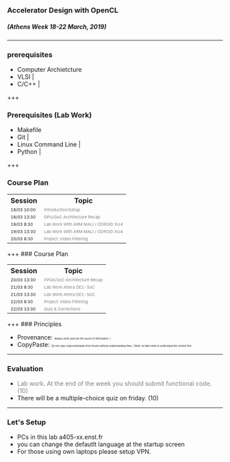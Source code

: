 ### Accelerator Design with OpenCL
##### (Athens Week 18-22 March, 2019) 
---
### prerequisites

<i class="fa fa-arrow-down" aria-hidden="true"> </i>
- Computer Archietcture
- VLSI |
- C/C++ |

+++
### Prerequisites (Lab Work)

<i class="fa fa-arrow-down" aria-hidden="true"> </i>

- Makefile 
- Git |
- Linux Command Line  |
- Python |




+++
### Course Plan

<table>
  <tr>
    <th>Session</th>
    <th>Topic</th>
  </tr>
  <tr>
    <td><span style="font-size:0.6em">18/03 10:00</td>
    <td><span style="font-size:0.6em; color:gray">Introduction/Setup</td>
  </tr>
  <tr class="fragment">
    <td><span style="font-size:0.6em">18/03 13:30</td>
    <td><span style="font-size:0.6em; color:gray">GPU/SoC Architecture Recap</td>
  </tr>
  <tr class="fragment">
    <td><span style="font-size:0.6em">19/03 8:30</td>
    <td><span style="font-size:0.6em; color:gray">Lab Work With ARM MALI / ODROID XU4</td>
  </tr>
  <tr class="fragment">
    <td><span style="font-size:0.6em">19/03 13:30</td>
    <td><span style="font-size:0.6em; color:gray">Lab Work With ARM MALI / ODROID XU4</td>
  </tr>
  <tr class="fragment">
    <td><span style="font-size:0.6em">20/03 8:30</td>
    <td><span style="font-size:0.6em; color:gray">Project: Video Filtering</td>
  </tr>
</table>
+++
### Course Plan

<table>
  <tr>
    <th>Session</th>
    <th>Topic</th>
  </tr>
  <tr class="fragment">
    <td><span style="font-size:0.6em">20/03 13:30</td>
    <td><span style="font-size:0.6em; color:gray">FPGA/SoC Architecture Recap</td>
  </tr>
  <tr class="fragment">
    <td><span style="font-size:0.6em">21/03 8:30</td>
    <td><span style="font-size:0.6em; color:gray">Lab Work Altera DE1-SoC</td>
  </tr>
  <tr class="fragment">
    <td><span style="font-size:0.6em">21/03 13:30</td>
    <td><span style="font-size:0.6em; color:gray">Lab Work Altera DE1-SoC</td>
  </tr>
  <tr class="fragment">
    <td><span style="font-size:0.6em">22/03 8:30</td>
    <td><span style="font-size:0.6em; color:gray">Project: Video Filtering</td>
  </tr>
  <tr class="fragment">
    <td><span style="font-size:0.6em">22/03 13:30</td>
    <td><span style="font-size:0.6em; color:gray">Quiz & Corrections</td>
  </tr>
</table>
+++
### Principles

- Provenance: <span style="font-size:0.4em">Always verify and cite the source of Information. |
- CopyPaste: <span style="font-size:0.4em">Do not copy code/commands from forums without understanding them. |
Note:
no fake news
to understand the context first

---

### Evaluation
<i class="fa fa-arrow-down" aria-hidden="true"> </i>
* <span style="color:gray">Lab work. At the end of the week you should submit functional code. (10)</span>
*  There will be a multiple-choice quiz on friday. (10)

---
### Let's Setup
* PCs in this lab  a405-xx.enst.fr 
* you can change the defautlt language at the startup screen 
* For those using own laptops please  setup VPN.


